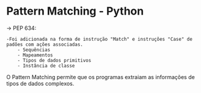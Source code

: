 # Pattern Matching - Python

-> PEP 634: 

    -Foi adicionada na forma de instrução "Match" e instruções "Case" de padões com ações associadas. 
        - Sequências
        - Mapeamentos
        - Tipos de dados primitivos
        - Instância de classe


O Pattern Matching permite que os programas extraiam as informações de tipos de dados complexos.
